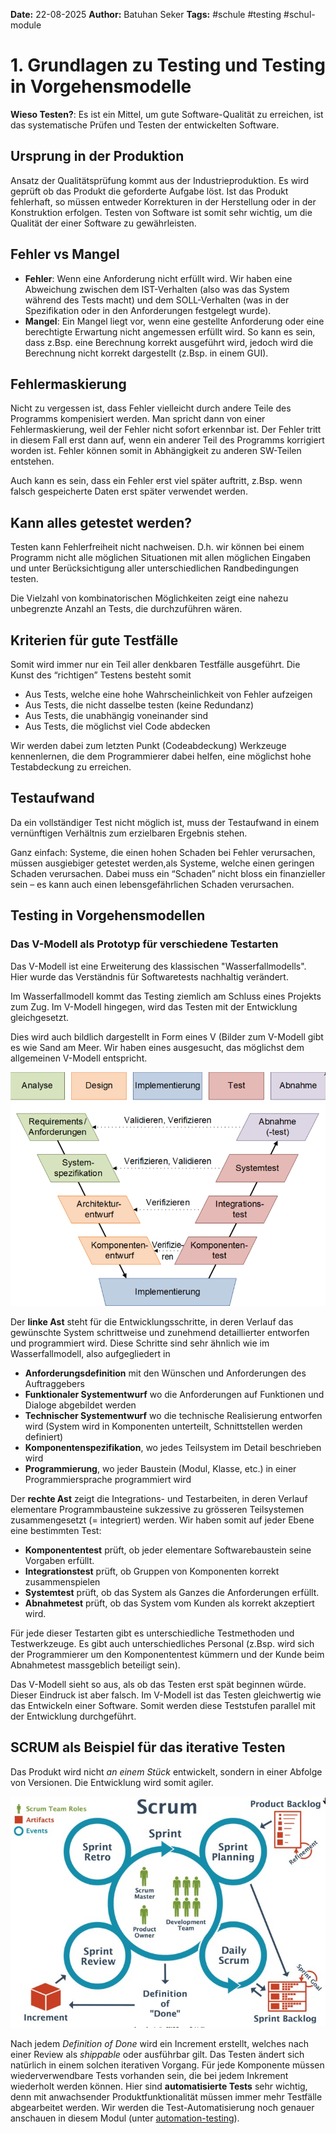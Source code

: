 
**Date:** 22-08-2025
**Author:** Batuhan Seker
**Tags:** #schule #testing #schul-module
# 1. Grundlagen zu Testing und Testing in Vorgehensmodelle

**Wieso Testen?**: Es ist ein Mittel, um gute Software-Qualität zu erreichen, ist das systematische Prüfen und Testen der entwickelten Software.

## Ursprung in der Produktion

Ansatz der Qualitätsprüfung kommt aus der Industrieproduktion. Es wird geprüft ob das Produkt die geforderte Aufgabe löst. Ist das Produkt fehlerhaft, so müssen entweder Korrekturen in der Herstellung oder in der Konstruktion erfolgen. Testen von Software ist somit sehr wichtig, um die Qualität der einer Software zu gewährleisten.

## Fehler vs Mangel

- **Fehler**: Wenn eine Anforderung nicht erfüllt wird. Wir haben eine Abweichung zwischen dem IST-Verhalten (also was das System während des Tests macht) und dem SOLL-Verhalten (was in der Spezifikation oder in den Anforderungen festgelegt wurde).
- **Mangel**: Ein Mangel liegt vor, wenn eine gestellte Anforderung oder eine berechtigte Erwartung nicht angemessen erfüllt wird. So kann es sein, dass z.Bsp. eine Berechnung korrekt ausgeführt wird, jedoch wird die Berechnung nicht korrekt dargestellt (z.Bsp. in einem GUI).

## Fehlermaskierung

Nicht zu vergessen ist, dass Fehler vielleicht durch andere Teile des Programms kompenisiert werden. Man spricht dann von einer Fehlermaskierung, weil der Fehler nicht sofort erkennbar ist. Der Fehler tritt in diesem Fall erst dann auf, wenn ein anderer Teil des Programms korrigiert worden ist. Fehler können somit in Abhängigkeit zu anderen SW-Teilen entstehen.

Auch kann es sein, dass ein Fehler erst viel später auftritt, z.Bsp. wenn falsch gespeicherte Daten erst später verwendet werden.

## Kann alles getestet werden?

Testen kann Fehlerfreiheit nicht nachweisen. D.h. wir können bei einem Programm nicht alle möglichen Situationen mit allen möglichen Eingaben und unter Berücksichtigung aller unterschiedlichen Randbedingungen testen.  

Die Vielzahl von kombinatorischen Möglichkeiten zeigt eine nahezu unbegrenzte Anzahl an Tests, die durchzuführen wären.

## Kriterien für gute Testfälle

Somit wird immer nur ein Teil aller denkbaren Testfälle ausgeführt. Die Kunst des “richtigen” Testens besteht somit

- Aus Tests, welche eine hohe Wahrscheinlichkeit von Fehler aufzeigen
- Aus Tests, die nicht dasselbe testen (keine Redundanz)
- Aus Tests, die unabhängig voneinander sind
- Aus Tests, die möglichst viel Code abdecken

Wir werden dabei zum letzten Punkt (Codeabdeckung) Werkzeuge kennenlernen, die dem Programmierer dabei helfen, eine möglichst hohe Testabdeckung zu erreichen.

## Testaufwand 

Da ein vollständiger Test nicht möglich ist, muss der Testaufwand in einem vernünftigen Verhältnis zum erzielbaren Ergebnis stehen.

Ganz einfach: Systeme, die einen hohen Schaden bei Fehler verursachen, müssen ausgiebiger getestet werden,als Systeme, welche einen geringen Schaden verursachen. Dabei muss ein “Schaden” nicht bloss ein finanzieller sein – es kann auch einen lebensgefährlichen Schaden verursachen.

## Testing in Vorgehensmodellen

### Das V-Modell als Prototyp für verschiedene Testarten

Das V-Modell ist eine Erweiterung des klassischen "Wasserfallmodells". Hier wurde das Verständnis für Softwaretests nachhaltig verändert.  

Im Wasserfallmodell kommt das Testing ziemlich am Schluss eines Projekts zum Zug. Im V-Modell hingegen, wird das Testen mit der Entwicklung gleichgesetzt.  
  
Dies wird auch bildlich dargestellt in Form eines V (Bilder zum V-Modell gibt es wie Sand am Meer. Wir haben eines ausgesucht, das möglichst dem allgemeinen V-Modell entspricht.

![](./x_ressources/2025-08-22/image/image.png)

Der **linke Ast** steht für die Entwicklungsschritte, in deren Verlauf das gewünschte System schrittweise und zunehmend detaillierter entworfen und programmiert wird. Diese Schritte sind sehr ähnlich wie im Wasserfallmodell, also aufgegliedert in

- **Anforderungsdefinition** mit den Wünschen und Anforderungen des Auftraggebers
- **Funktionaler Systementwurf** wo die Anforderungen auf Funktionen und Dialoge abgebildet werden
- **Technischer Systementwurf** wo die technische Realisierung entworfen wird (System wird in Komponenten unterteilt, Schnittstellen werden definiert)
- **Komponentenspezifikation**, wo jedes Teilsystem im Detail beschrieben wird
- **Programmierung**, wo jeder Baustein (Modul, Klasse, etc.) in einer Programmiersprache programmiert wird

Der **rechte Ast** zeigt die Integrations- und Testarbeiten, in deren Verlauf elementare Programmbausteine sukzessive zu grösseren Teilsystemen zusammengesetzt (= integriert) werden. Wir haben somit auf jeder Ebene eine bestimmten Test:

- **Komponententest** prüft, ob jeder elementare Softwarebaustein seine Vorgaben erfüllt.
- **Integrationstest** prüft, ob Gruppen von Komponenten korrekt zusammenspielen
- **Systemtest** prüft, ob das System als Ganzes die Anforderungen erfüllt.
- **Abnahmetest** prüft, ob das System vom Kunden als korrekt akzeptiert wird.

Für jede dieser Testarten gibt es unterschiedliche Testmethoden und Testwerkzeuge. Es gibt auch unterschiedliches Personal (z.Bsp. wird sich der Programmierer um den Komponententest kümmern und der Kunde beim Abnahmetest massgeblich beteiligt sein).

Das V-Modell sieht so aus, als ob das Testen erst spät beginnen würde. Dieser Eindruck ist aber falsch. Im V-Modell ist das Testen gleichwertig wie das Entwickeln einer Software. Somit werden diese Teststufen parallel mit der Entwicklung durchgeführt.

## SCRUM als Beispiel für das iterative Testen

Das Produkt wird nicht _an einem Stück_ entwickelt, sondern in einer Abfolge von Versionen. Die Entwicklung wird somit agiler.

![](./x_ressources/2025-08-22/image/image-1.png)

Nach jedem _Definition of Done_ wird ein Increment erstellt, welches nach einer Review als _shippable_ oder ausführbar gilt. Das Testen ändert sich natürlich in einem solchen iterativen Vorgang. Für jede Komponente müssen wiederverwendbare Tests vorhanden sein, die bei jedem Inkrement wiederholt werden können. Hier sind **automatisierte Tests** sehr wichtig, denn mit anwachsender Produktfunktionalität müssen immer mehr Testfälle abgearbeitet werden. Wir werden die Test-Automatisierung noch genauer anschauen in diesem Modul (unter [automation-testing](/ch-tbz-it/Stud/m450/m450/-/tree/main/Unterlagen/automation-testing)).